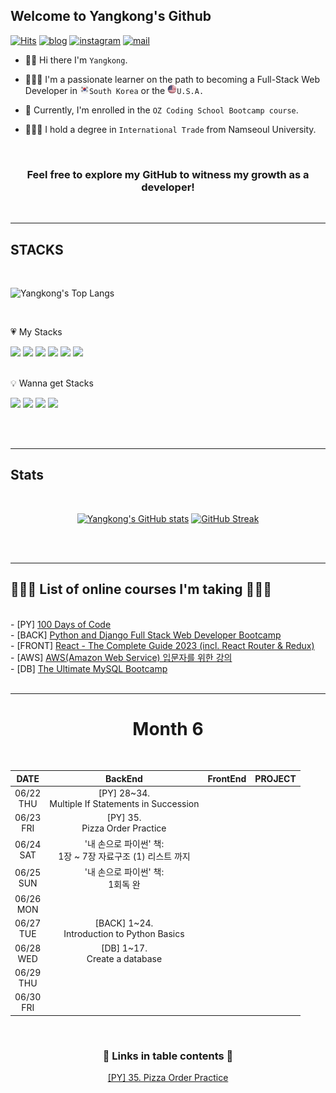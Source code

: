 ## Welcome to Yangkong's Github

[![Hits](https://hits.seeyoufarm.com/api/count/incr/badge.svg?url=https%3A%2F%2Fgithub.com%2FDEV-YangKong&count_bg=%23ef476f&title_bg=%23555555&icon=github.svg&icon_color=%23ef476f&title=hits&edge_flat=false)](https://hits.seeyoufarm.com)
[![blog](https://img.shields.io/badge/Yangkong's_Blog-ffd166?style=flat&logo=tistory&logoColor=white)](https://dev-yangkong.tistory.com/)
[![instagram](https://img.shields.io/badge/Yangkong's_instagram-06d6a0?style=flat&logo=Instagram&logoColor=white)](https://www.instagram.com/dev_yangkong/)
[![mail](https://img.shields.io/badge/dev.yangkong@gmail.com-118ab2?style=flat&logo=Gmail&logoColor=white)](mailto:dev.yangkong@gmail.com)

- 👋🏻 Hi there I'm `Yangkong`.

- 👩🏻‍💻 I'm a passionate learner on the path to becoming a Full-Stack Web Developer in <img src="south-korea.png" width=15px height=15px>`South Korea` or the <img src="USA.png" width=15px height=15px>`U.S.A.`

- 📖 Currently, I'm enrolled in the `OZ Coding School Bootcamp course`.

- 👩🏻‍🎓 I hold a degree in `International Trade` from Namseoul University.

<br/>
<div align=center>
<h3> Feel free to explore my GitHub to witness my growth as a developer!</h3>
</div>
<br/>

---

## STACKS

<br/>

![Yangkong's Top Langs](https://github-readme-stats.vercel.app/api/top-langs/?username=DEV-Yangkong&layout=compact&theme=gruvbox_light)

<br/>

&#128151; My Stacks

<div>
  <img src="https://img.shields.io/badge/HTML5-E34F26?style=for-the-badge&logo=HTML5&logoColor=white"> 
  <img src="https://img.shields.io/badge/CSS3-1572B6?style=for-the-badge&logo=CSS3&logoColor=white">
  <img src="https://img.shields.io/badge/bootstrap-7952B3?style=for-the-badge&logo=bootstrap&logoColor=white">
  <img src="https://img.shields.io/badge/python-3776AB?style=for-the-badge&logo=python&logoColor=white">
  <img src="https://img.shields.io/badge/django-092E20?style=for-the-badge&logo=django&logoColor=white">
  <img src="https://img.shields.io/badge/mysql-4479A1?style=for-the-badge&logo=mysql&logoColor=white">
</div>

<br/>

💡 Wanna get Stacks

<div>
  <img src="https://img.shields.io/badge/javascript-F7DF1E?style=for-the-badge&logo=javascript&logoColor=black">
  <img src="https://img.shields.io/badge/react-61DAFB?style=for-the-badge&logo=react&logoColor=black">
  <img src="https://img.shields.io/badge/amazonaws-232F3E?style=for-the-badge&logo=amazonaws&logoColor=white">
  <img src="https://img.shields.io/badge/docker-232F3E?style=for-the-badge&logo=docker&logoColor=white">
</div>

<br/><br/>

---

## Stats

<br/>

<div align=center>
  
[![Yangkong's GitHub stats](https://github-readme-stats.vercel.app/api?username=DEV-Yangkong&theme=gruvbox_light&card_width=300&align=left)](https://github.com/anuraghazra/github-readme-stats)
[![GitHub Streak](https://streak-stats.demolab.com/?user=DenverCoder1&theme=gruvbox-light&card_width=400&align=right)](https://git.io/streak-stats)

</div>
<br/><br/>

---

## 👩🏻‍💻 List of online courses I'm taking 👩🏻‍💻

<br/>
- [PY] <a href="https://www.udemy.com/course/100-days-of-code/">100 Days of Code</a> <br/>
- [BACK] <a href="https://kmooc.udemy.com/course/django-and-python-full-stack-developer-masterclass/">Python and Django Full Stack Web Developer Bootcamp</a> <br/>
- [FRONT] <a href="https://kmooc.udemy.com/course/react-the-complete-guide-incl-redux/">React - The Complete Guide 2023 (incl. React Router & Redux)</a> <br/>
- [AWS] <a href="https://kmooc.udemy.com/course/aws-beginner-sk/">AWS(Amazon Web Service) 입문자를 위한 강의</a> <br/>
- [DB] <a href="https://kmooc.udemy.com/course/the-ultimate-mysql-bootcamp-go-from-sql-beginner-to-expert/">The Ultimate MySQL Bootcamp</a> <br/>

<br/>

---
<div align=center>

<h1>Month 6</h1>
<br/>

|     DATE      |                             BackEnd                             | FrontEnd | PROJECT |
| :-----------: | :-------------------------------------------------------------: | :------: | :-----: |
| 06/22<br/>THU |      [PY] 28~34.<br/> Multiple If Statements in Succession      |          |         |
| 06/23<br/>FRI |               [PY] 35.<br/> Pizza Order Practice                |          |         |
| 06/24<br/>SAT |       '내 손으로 파이썬' 책: <br/> 1장 ~ 7장 자료구조 (1) 리스트 까지      |          |         |
| 06/25<br/>SUN |              '내 손으로 파이썬' 책: <br/> 1회독 완                     |         |         |
| 06/26<br/>MON |                                                                 |          |         |
| 06/27<br/>TUE |         [BACK] 1~24.<br/> Introduction to Python Basics         |          |         |
| 06/28<br/>WED |                [DB] 1~17.<br/> Create a database                |          |         |
| 06/29<br/>THU |                                                                 |          |         |
| 06/30<br/>FRI |                                                                 |          |         |

<br/>

<h3>🔗 Links in table contents 🔗</h3>

<a href="https://github.com/DEV-Yangkong/backend-codebase/tree/main/python/coding_exercises/day3/Exercise4_Pizza_Order_Practice">
[PY] 35. Pizza Order Practice</a><br/>

</div align=center>

<br/><br/>
